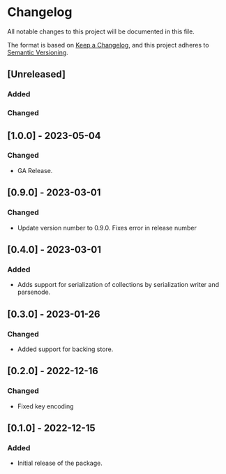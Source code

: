 # Changelog

All notable changes to this project will be documented in this file.

The format is based on [Keep a Changelog](https://keepachangelog.com/en/1.0.0/),
and this project adheres to [Semantic Versioning](https://semver.org/spec/v2.0.0.html).

## [Unreleased]

### Added

### Changed

## [1.0.0] - 2023-05-04

### Changed

- GA Release.

## [0.9.0] - 2023-03-01

### Changed

- Update version number to 0.9.0. Fixes error in release number

## [0.4.0] - 2023-03-01

### Added

- Adds support for serialization of collections by serialization writer and parsenode.

## [0.3.0] - 2023-01-26

### Changed

- Added support for backing store.

## [0.2.0] - 2022-12-16

### Changed

- Fixed key encoding

## [0.1.0] - 2022-12-15

### Added

- Initial release of the package.
